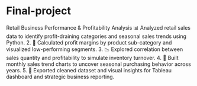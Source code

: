 # Final-project
Retail Business Performance &amp; Profitability Analysis
📊 Analyzed retail sales data to identify profit-draining categories and seasonal sales trends using Python. 2. 🧮 Calculated profit margins by product sub-category and visualized low-performing segments. 3. 📉 Explored correlation between sales quantity and profitability to simulate inventory turnover. 4. 📅 Built monthly sales trend charts to uncover seasonal purchasing behavior across years. 5. 📁 Exported cleaned dataset and visual insights for Tableau dashboard and strategic business reporting.
